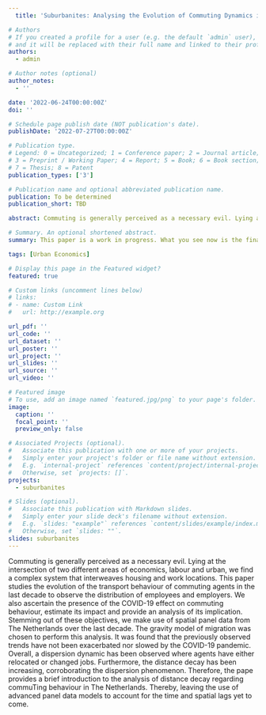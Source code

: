 ```yaml
---
  title: 'Suburbanites: Analysing the Evolution of Commuting Dynamics in The Netherlands'

# Authors
# If you created a profile for a user (e.g. the default `admin` user), write the username (folder name) here
# and it will be replaced with their full name and linked to their profile.
authors:
  - admin

# Author notes (optional)
author_notes:
  - ''

date: '2022-06-24T00:00:00Z'
doi: ''

# Schedule page publish date (NOT publication's date).
publishDate: '2022-07-27T00:00:00Z'

# Publication type.
# Legend: 0 = Uncategorized; 1 = Conference paper; 2 = Journal article;
# 3 = Preprint / Working Paper; 4 = Report; 5 = Book; 6 = Book section;
# 7 = Thesis; 8 = Patent
publication_types: ['3']

# Publication name and optional abbreviated publication name.
publication: To be determined
publication_short: TBD

abstract: Commuting is generally perceived as a necessary evil. Lying at the intersection of two different areas of economics, labour and urban, we find a complex system that interweaves housing and work locations. This paper studies the evolution of the transport behaviour of commuting agents in the last decade to observe the distribution of employees and employers. We also ascertain the presence of the COVID-19 effect on commuting behaviour, estimate its impact and provide an analysis of its implication. Stemming out of these objectives, we make use of spatial panel data from The Netherlands over the last decade. The gravity model of migration was chosen to perform this analysis. It was found that the previously observed trends have not been exacerbated nor slowed by the COVID-19 pandemic. Overall, a dispersion dynamic has been observed where agents have either relocated or changed jobs. Furthermore, the distance decay has been increasing, corroborating the dispersion phenomenon. Therefore, the pape provides a brief introduction to the analysis of distance decay regarding commuTing behaviour in The Netherlands. Thereby, leaving the use of advanced panel data models to account for the time and spatial lags yet to come.

# Summary. An optional shortened abstract.
summary: This paper is a work in progress. What you see now is the final version that I developed as my final paper for my second year of my BSc in Economics, however, I am expanding this work on my Research Assistantship at the Spatial Economics department of the VU Amsterdam.

tags: [Urban Economics]

# Display this page in the Featured widget?
featured: true

# Custom links (uncomment lines below)
# links:
# - name: Custom Link
#   url: http://example.org

url_pdf: ''
url_code: ''
url_dataset: ''
url_poster: ''
url_project: ''
url_slides: ''
url_source: ''
url_video: ''

# Featured image
# To use, add an image named `featured.jpg/png` to your page's folder.
image:
  caption: ''
  focal_point: ''
  preview_only: false

# Associated Projects (optional).
#   Associate this publication with one or more of your projects.
#   Simply enter your project's folder or file name without extension.
#   E.g. `internal-project` references `content/project/internal-project/index.md`.
#   Otherwise, set `projects: []`.
projects:
  - suburbanites

# Slides (optional).
#   Associate this publication with Markdown slides.
#   Simply enter your slide deck's filename without extension.
#   E.g. `slides: "example"` references `content/slides/example/index.md`.
#   Otherwise, set `slides: ""`.
slides: suburbanites
---
```


Commuting is generally perceived as a necessary evil. Lying at the intersection of two different areas of economics, labour and urban, we find a complex system that interweaves housing and work locations. This paper studies the evolution of the transport behaviour of commuting agents in the last decade to observe the distribution of employees and employers. We also ascertain the presence of the COVID-19 effect on commuting behaviour, estimate its impact and provide an analysis of its implication. Stemming out of these objectives, we make use of spatial panel data from The Netherlands over the last decade. The gravity model of migration was chosen to perform this analysis. It was found that the previously observed trends have not been exacerbated nor slowed by the COVID-19 pandemic. Overall, a dispersion dynamic has been observed where agents have either relocated or changed jobs. Furthermore, the distance decay has been increasing, corroborating the dispersion phenomenon. Therefore, the pape provides a brief introduction to the analysis of distance decay regarding commuTing behaviour in The Netherlands. Thereby, leaving the use of advanced panel data models to account for the time and spatial lags yet to come.
